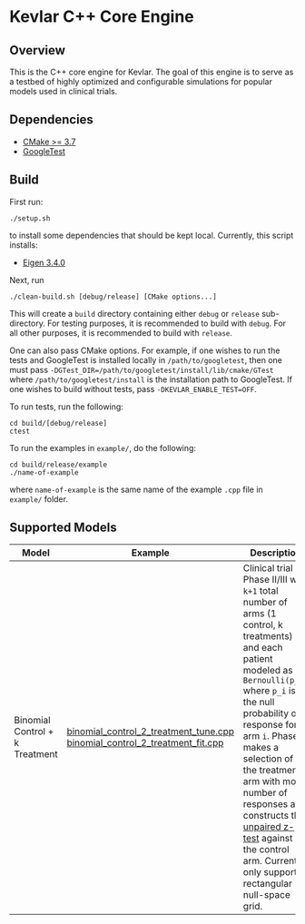 # Kevlar C++ Core Engine

## Overview

This is the C++ core engine for Kevlar.
The goal of this engine is to serve as a testbed of highly optimized 
and configurable simulations for popular models used in clinical trials.

## Dependencies

- [CMake >= 3.7](https://cmake.org/)
- [GoogleTest](https://github.com/google/googletest)

## Build

First run:
```
./setup.sh
```
to install some dependencies that should be kept local.
Currently, this script installs:

- [Eigen 3.4.0](https://eigen.tuxfamily.org/index.php?title=Main_Page)

Next, run
```
./clean-build.sh [debug/release] [CMake options...]
```
This will create a `build` directory containing either `debug` or `release` sub-directory.
For testing purposes, it is recommended to build with `debug`.
For all other purposes, it is recommended to build with `release`.

One can also pass CMake options.
For example, if one wishes to run the tests
and GoogleTest is installed locally in `/path/to/googletest`,
then one must pass `-DGTest_DIR=/path/to/googletest/install/lib/cmake/GTest` where 
`/path/to/googletest/install` is the installation path to GoogleTest.
If one wishes to build without tests, pass `-DKEVLAR_ENABLE_TEST=OFF`.

To run tests, run the following:
```
cd build/[debug/release]
ctest
```

To run the examples in `example/`, do the following:
```
cd build/release/example
./name-of-example
```
where `name-of-example` is the same name of the example `.cpp` file in `example/` folder.

## Supported Models

| Model | Example | Description |
| ----- | ------- | ----------- |
| Binomial Control + k Treatment | [binomial_control_2_treatment_tune.cpp](example/binomial_control_2_treatment_tune.cpp) [binomial_control_2_treatment_fit.cpp](example/binomial_control_2_treatment_fit.cpp) | Clinical trial Phase II/III with `k+1` total number of arms (1 control, k treatments) and each patient modeled as a `Bernoulli(p_i)` where `p_i` is the null probability of response for arm `i`. Phase II makes a selection of the treatment arm with most number of responses and constructs the [unpaired z-test](https://en.wikipedia.org/wiki/Paired_difference_test#Power_of_the_paired_Z-test) against the control arm. Currently only supports rectangular null-space grid. |
